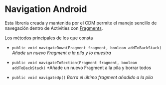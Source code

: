 Navigation Android
=======
Esta librería creada y mantenida por el CDM permite el manejo sencillo de navegación dentro de Activities con [Fragments](http://developer.android.com/intl/es/guide/components/fragments.html). 

Los métodos principales de los que consta 

 - `public void navigateDown(Fragment fragment, boolean addToBackStack)`
   *Añade un nuevo Fragment a la pila y lo muestra*
   
 - `public void navigateToSection(Fragment fragment, boolean
   addToBackStack)` *Añade un nuevo Fragment a la pila y borrar todos

 - `public void navigateUp()` *Borra el último fragment añadido a la
   pila*

